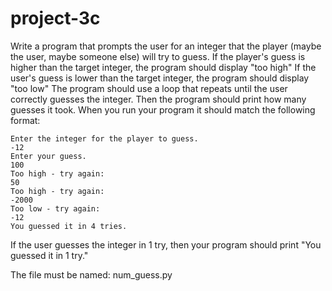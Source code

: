 # project-3c

Write a program that prompts the user for an integer that the player (maybe the user, maybe someone else) will try to guess.  If the player's guess is higher than the target integer, the program should display "too high"  If the user's guess is lower than the target integer, the program should display "too low"  The program should use a loop that repeats until the user correctly guesses the integer.  Then the program should print how many guesses it took.  When you run your program it should match the following format:
```
Enter the integer for the player to guess.
-12
Enter your guess.
100
Too high - try again:
50
Too high - try again:
-2000
Too low - try again:
-12
You guessed it in 4 tries.
```
If the user guesses the integer in 1 try, then your program should print "You guessed it in 1 try."

The file must be named: num_guess.py

